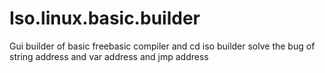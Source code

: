 # Iso.linux.basic.builder
Gui builder of basic freebasic compiler and cd iso builder solve the bug of string address and var address and jmp address
